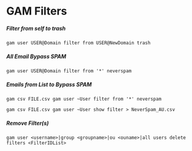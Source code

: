 # GAM Filters

##### Filter from self to trash
    gam user USER@Domain filter from USER@NewDomain trash

##### All Email Bypass SPAM
    gam user USER@Domain filter from '*' neverspam

##### Emails from List to Bypass SPAM
    gam csv FILE.csv gam user ~User filter from '*' neverspam

    gam csv FILE.csv gam user ~User show filter > NeverSpam_AU.csv

##### Remove Filter(s)
    gam user <username>|group <groupname>|ou <ouname>|all users delete filters <FilterIDList>
